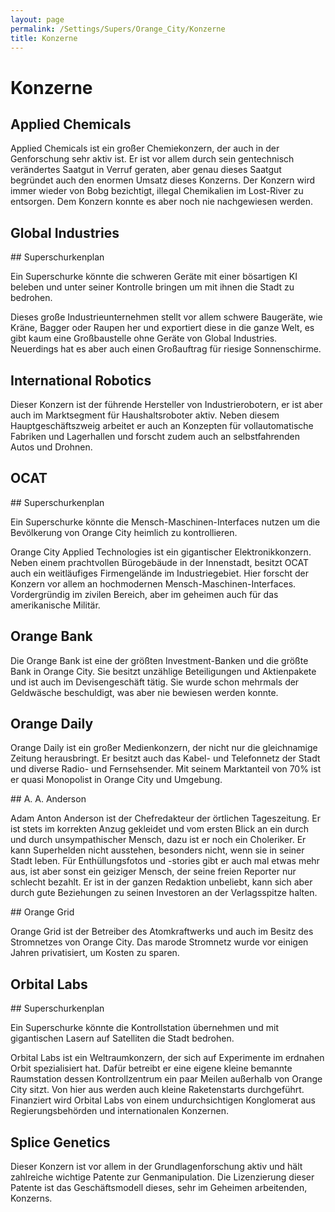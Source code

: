 ```yaml
---
layout: page
permalink: /Settings/Supers/Orange_City/Konzerne
title: Konzerne
---
```


# Konzerne

## Applied Chemicals

Applied Chemicals ist ein großer Chemiekonzern, der auch in der Genforschung sehr aktiv ist. Er ist vor allem durch sein gentechnisch verändertes Saatgut in Verruf geraten, aber genau dieses Saatgut begründet auch den enormen Umsatz dieses Konzerns. Der Konzern wird immer wieder von Bobg bezichtigt, illegal Chemikalien im Lost-River zu entsorgen. Dem Konzern konnte es aber noch nie nachgewiesen werden.

## Global Industries

<aside>
<div class="beispiel">
## Superschurkenplan

Ein Superschurke könnte die schweren Geräte mit einer bösartigen KI beleben und unter seiner Kontrolle bringen um mit ihnen die Stadt zu bedrohen.

</div>
</aside>
Dieses große Industrieunternehmen stellt vor allem schwere Baugeräte, wie Kräne, Bagger oder Raupen her und exportiert diese in die ganze Welt, es gibt kaum eine Großbaustelle ohne Geräte von Global Industries. Neuerdings hat es aber auch einen Großauftrag für riesige Sonnenschirme.

## International Robotics

Dieser Konzern ist der führende Hersteller von Industrierobotern, er ist aber auch im Marktsegment für Haushaltsroboter aktiv. Neben diesem Hauptgeschäftszweig arbeitet er auch an Konzepten für vollautomatische Fabriken und Lagerhallen und forscht zudem auch an selbstfahrenden Autos und Drohnen.

## OCAT

<aside>
<div class="beispiel">
## Superschurkenplan

Ein Superschurke könnte die Mensch-Maschinen-Interfaces nutzen um die Bevölkerung von Orange City heimlich zu kontrollieren.

</div>
</aside>
Orange City Applied Technologies ist ein gigantischer Elektronikkonzern. Neben einem prachtvollen Bürogebäude in der Innenstadt, besitzt OCAT auch ein weitläufiges Firmengelände im Industriegebiet. Hier forscht der Konzern vor allem an hochmodernen Mensch-Maschinen-Interfaces. Vordergründig im zivilen Bereich, aber im geheimen auch für das amerikanische Militär.

## Orange Bank

Die Orange Bank ist eine der größten Investment-Banken und die größte Bank in Orange City. Sie besitzt unzählige Beteiligungen und Aktienpakete und ist auch im Devisengeschäft tätig. Sie wurde schon mehrmals der Geldwäsche beschuldigt, was aber nie bewiesen werden konnte.

## Orange Daily

Orange Daily ist ein großer Medienkonzern, der nicht nur die gleichnamige Zeitung herausbringt. Er besitzt auch das Kabel- und Telefonnetz der Stadt und diverse Radio- und Fernsehsender. Mit seinem Marktanteil von 70% ist er quasi Monopolist in Orange City und Umgebung.

<div class="hinweis">
## A. A. Anderson

Adam Anton Anderson ist der Chefredakteur der örtlichen Tageszeitung. Er ist stets im korrekten Anzug gekleidet und vom ersten Blick an ein durch und durch unsympathischer Mensch, dazu ist er noch ein Choleriker. Er kann Superhelden nicht ausstehen, besonders nicht, wenn sie in seiner Stadt leben. Für Enthüllungsfotos und -stories gibt er auch mal etwas mehr aus, ist aber sonst ein geiziger Mensch, der seine freien Reporter nur schlecht bezahlt. Er ist in der ganzen Redaktion unbeliebt, kann sich aber durch gute Beziehungen zu seinen Investoren an der Verlagsspitze halten.

</div>
## Orange Grid

Orange Grid ist der Betreiber des Atomkraftwerks und auch im Besitz des Stromnetzes von Orange City. Das marode Stromnetz wurde vor einigen Jahren privatisiert, um Kosten zu sparen.

## Orbital Labs

<aside>
<div class="beispiel">
## Superschurkenplan

Ein Superschurke könnte die Kontrollstation übernehmen und mit gigantischen Lasern auf Satelliten die Stadt bedrohen.

</div>
</aside>
Orbital Labs ist ein Weltraumkonzern, der sich auf Experimente im erdnahen Orbit spezialisiert hat. Dafür betreibt er eine eigene kleine bemannte Raumstation dessen Kontrollzentrum ein paar Meilen außerhalb von Orange City sitzt. Von hier aus werden auch kleine Raketenstarts durchgeführt. Finanziert wird Orbital Labs von einem undurchsichtigen Konglomerat aus Regierungsbehörden und internationalen Konzernen.

## Splice Genetics

Dieser Konzern ist vor allem in der Grundlagenforschung aktiv und hält zahlreiche wichtige Patente zur Genmanipulation. Die Lizenzierung dieser Patente ist das Geschäftsmodell dieses, sehr im Geheimen arbeitenden, Konzerns.

